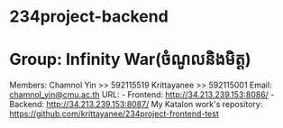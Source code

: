 # 234project-backend
# Group: Infinity War(ចំណូលនិងមិត្ត)

Members: Chamnol Yin >> 592115519
         Krittayanee >> 592115001
Email: chamnol_yin@cmu.ac.th
URL: - Frontend: http://34.213.239.153:8086/
      - Backend: http://34.213.239.153:8087/
My Katalon work's repository: https://github.com/krittayanee/234project-frontend-test
